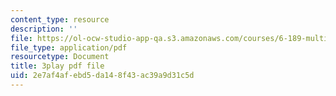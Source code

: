 ```yaml
---
content_type: resource
description: ''
file: https://ol-ocw-studio-app-qa.s3.amazonaws.com/courses/6-189-multicore-programming-primer-january-iap-2007/2e7af4afebd5da148f43ac39a9d31c5d_s8dZi6eqsJU.pdf
file_type: application/pdf
resourcetype: Document
title: 3play pdf file
uid: 2e7af4af-ebd5-da14-8f43-ac39a9d31c5d
---
```

